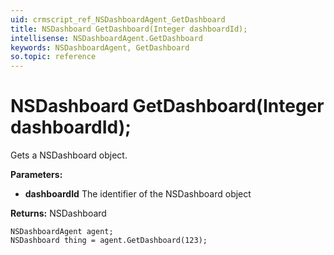 ```yaml
---
uid: crmscript_ref_NSDashboardAgent_GetDashboard
title: NSDashboard GetDashboard(Integer dashboardId);
intellisense: NSDashboardAgent.GetDashboard
keywords: NSDashboardAgent, GetDashboard
so.topic: reference
---
```


# NSDashboard GetDashboard(Integer dashboardId);

Gets a NSDashboard object.

**Parameters:**
 - **dashboardId** The identifier of the NSDashboard object

**Returns:** NSDashboard

```crmscript
NSDashboardAgent agent;
NSDashboard thing = agent.GetDashboard(123);
```

